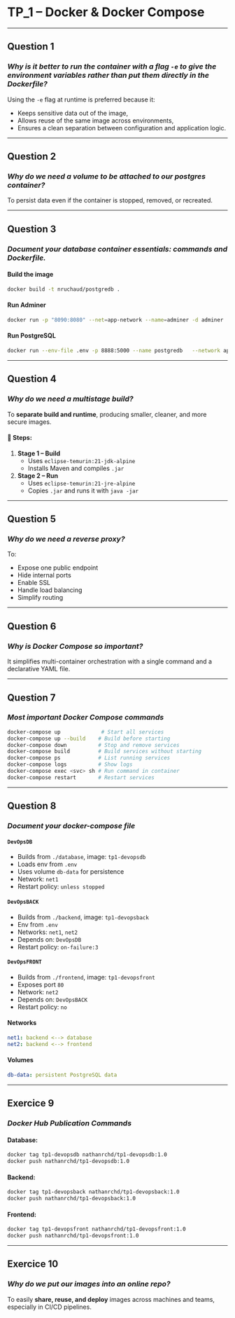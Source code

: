 
# TP_1 – Docker & Docker Compose

---

## Question 1

### *Why is it better to run the container with a flag `-e` to give the environment variables rather than put them directly in the Dockerfile?*

Using the `-e` flag at runtime is preferred because it:
- Keeps sensitive data out of the image,
- Allows reuse of the same image across environments,
- Ensures a clean separation between configuration and application logic.

---

## Question 2

### *Why do we need a volume to be attached to our postgres container?*

To persist data even if the container is stopped, removed, or recreated.

---

## Question 3

### *Document your database container essentials: commands and Dockerfile.*

#### Build the image
```bash
docker build -t nruchaud/postgredb .
```

#### Run Adminer
```bash
docker run -p "8090:8080" --net=app-network --name=adminer -d adminer
```

#### Run PostgreSQL
```bash
docker run --env-file .env -p 8888:5000 --name postgredb   --network app-network   -v "C:\Users\natha\OneDrive - Fondation EPF\Documents\Cours\DevOps\Dev_Ops\TP1\database\data_tp1:/var/lib/postgresql/data"   nruchaud/postgredb
```

---

## Question 4

### *Why do we need a multistage build?*

To **separate build and runtime**, producing smaller, cleaner, and more secure images.

#### 🔧 Steps:
1. **Stage 1 – Build**
   - Uses `eclipse-temurin:21-jdk-alpine`
   - Installs Maven and compiles `.jar`
2. **Stage 2 – Run**
   - Uses `eclipse-temurin:21-jre-alpine`
   - Copies `.jar` and runs it with `java -jar`

---

## Question 5

### *Why do we need a reverse proxy?*

To:
- Expose one public endpoint
- Hide internal ports
- Enable SSL
- Handle load balancing
- Simplify routing

---

## Question 6

### *Why is Docker Compose so important?*

It simplifies multi-container orchestration with a single command and a declarative YAML file.

---

## Question 7

### *Most important Docker Compose commands*

```bash
docker-compose up             # Start all services
docker-compose up --build    # Build before starting
docker-compose down          # Stop and remove services
docker-compose build         # Build services without starting
docker-compose ps            # List running services
docker-compose logs          # Show logs
docker-compose exec <svc> sh # Run command in container
docker-compose restart       # Restart services
```

---

## Question 8

### *Document your docker-compose file*

#### `DevOpsDB`
- Builds from `./database`, image: `tp1-devopsdb`
- Loads env from `.env`
- Uses volume `db-data` for persistence
- Network: `net1`
- Restart policy: `unless stopped`

#### `DevOpsBACK`
- Builds from `./backend`, image: `tp1-devopsback`
- Env from `.env`
- Networks: `net1`, `net2`
- Depends on: `DevOpsDB`
- Restart policy: `on-failure:3`

#### `DevOpsFRONT`
- Builds from `./frontend`, image: `tp1-devopsfront`
- Exposes port `80`
- Network: `net2`
- Depends on: `DevOpsBACK`
- Restart policy: `no`

#### Networks
```yaml
net1: backend <--> database
net2: backend <--> frontend
```

#### Volumes
```yaml
db-data: persistent PostgreSQL data
```

---

## Exercice 9

### *Docker Hub Publication Commands*

#### Database:
```bash
docker tag tp1-devopsdb nathanrchd/tp1-devopsdb:1.0
docker push nathanrchd/tp1-devopsdb:1.0
```

#### Backend:
```bash
docker tag tp1-devopsback nathanrchd/tp1-devopsback:1.0
docker push nathanrchd/tp1-devopsback:1.0
```

#### Frontend:
```bash
docker tag tp1-devopsfront nathanrchd/tp1-devopsfront:1.0
docker push nathanrchd/tp1-devopsfront:1.0
```

---

## Exercice 10

### *Why do we put our images into an online repo?*

To easily **share, reuse, and deploy** images across machines and teams, especially in CI/CD pipelines.
